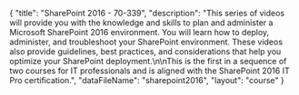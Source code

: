{
	"title": "SharePoint 2016 - 70-339",
	"description": "This series of videos will provide you with the knowledge and skills to plan and administer a Microsoft SharePoint 2016 environment. You will learn how to deploy, administer, and troubleshoot your SharePoint environment. These videos also provide guidelines, best practices, and considerations that help you optimize your SharePoint deployment.\n\nThis is the first in a sequence of two courses for IT professionals and is aligned with the SharePoint 2016 IT Pro certification.",
	"dataFileName": "sharepoint2016",
	"layout": "course"
}